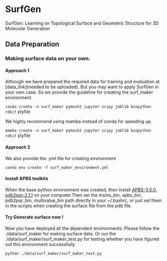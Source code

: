 # SurfGen

SurfGen: Learning on Topological Surface and Geometric Structure for 3D Molecular Generation



## Data Preparation



### Making surface data on your own. 

#### Approach 1

Although we have prepared the required data for training and evaluation at [data_link](needed to be uploaded). But you may want to apply SurfGen in your own case. So we provide the guideline for creating the surf_maker environment.

`conda create -n surf_maker pymesh2 jupyter scipy joblib biopython rdkit` plyfile

We highly recommend using mamba instead of conda for speeding up. 

`mamba create -n surf_maker pymesh2 jupyter scipy joblib biopython rdkit` plyfile

#### Approach 2

We also provide the .yml file for creating environment

`conda env create -f surf_maker_environment.yml`

#### Install APBS toolkits

When the base python environment was created, then install [APBS-3.0.0](https://github.com/Electrostatics/apbs/releases), [pdb2pqr-2.1.1](https://github.com/Electrostatics/apbs-pdb2pqr/releases) on your computer.Then set the msms_bin, apbs_bin, pdb2pqr_bin, multivalue_bin path directly in your ~/.bashrc, or just set them in the scripts when creating the surface file from the pdb file.  

#### Try Generate surface now !

Now you have deployed all the dependent environments. Please follow the ./data/surf_maker for making surface data. Or run the ./data/surf_maker/surf_maker_test.py for testing whether you have figured out this environment successfully. 

`python ./data/surf_maker/surf_maker_test.py`



